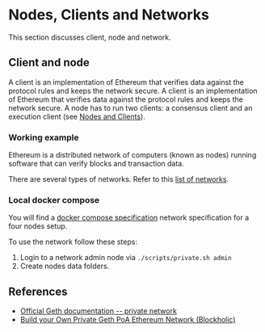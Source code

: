 # Nodes, Clients and Networks

This section discusses client, node and network.

## Client and node

A client is an implementation of Ethereum that verifies data against the protocol rules and keeps the network secure. A client is an implementation of Ethereum that verifies data against the protocol rules and keeps the network secure. A node has to run two clients: a consensus client and an execution client (see [Nodes and Clients](https://ethereum.org/en/developers/docs/nodes-and-clients/)).

### Working example

Ethereum is a distributed network of computers (known as nodes) running software that can verify blocks and transaction data.

There are several types of networks. Refer to this [list of networks](https://ethereum.org/en/developers/docs/networks/).

### Local docker compose

You will find a [docker compose specification](../deployments/private/docker-compose.yaml) network specification for a four nodes setup.

To use the network follow these steps:

1. Login to a network admin node via `./scripts/private.sh admin`
1. Create nodes data folders.

## References

* [Official Geth documentation -- private network](https://geth.ethereum.org/docs/fundamentals/private-network)
* [Build your Own Private Geth PoA Ethereum Network (Blockholic)](https://www.youtube.com/watch?v=pz7-JGG6T2Y&list=PLkM0MH7Grb25poKEiId5pEQg-OzLQRNM4)